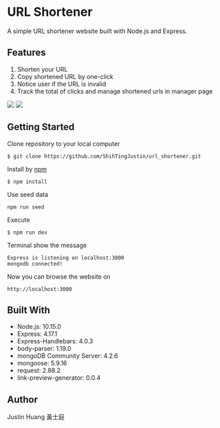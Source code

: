 # URL Shortener
A simple URL shortener website built with Node.js and Express.

## Features
1. Shorten your URL
2. Copy shortened URL by one-click
3. Notice user if the URL is invalid
4. Track the total of clicks and manage shortened urls in manager page

![](https://i.imgur.com/IZze9BT.png)
![](https://i.imgur.com/ypdSVKX.png)

## Getting Started
Clone repository to your local computer
```
$ git clone https://github.com/ShihTingJustin/url_shortener.git
```
Install by [npm](https://www.npmjs.com/)
```
$ npm install
```
Use seed data 
```
npm run seed
```
Execute 
```
$ npm run dev 
```
Terminal show the message 
 ```
Express is listening on localhost:3000
mongodb connected!
```
Now you can browse the website on 
```
http://localhost:3000
```
## Built With
* Node.js: 10.15.0
* Express: 4.17.1
* Express-Handlebars: 4.0.3
* body-parser: 1.19.0
* mongoDB Community Server: 4.2.6
* mongoose: 5.9.16
* request: 2.88.2
* link-preview-generator: 0.0.4

## Author
Justin Huang 黃士庭 
